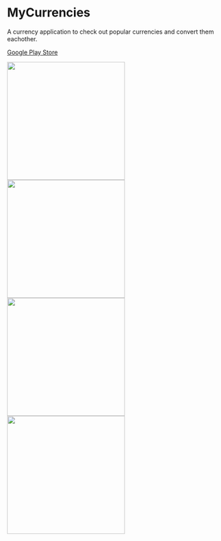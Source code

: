 
# MyCurrencies

A currency application to check out popular currencies and convert them eachother.

<a href="https://play.google.com/store/apps/details?id=mustafaozhan.github.com.mycurrencies">Google Play Store</a>

<img src="https://s19.postimg.org/h953qkhxf/Screenshot_20171013-133429.png" width="275px" /> <img src="https://s19.postimg.org/e2ak6yscj/Screenshot_20171013-133436.png" width="275px" /> <img src="https://s19.postimg.org/ymfe5gftf/Screenshot_20171013-133513.png" width="275px" /> <img src="https://s19.postimg.org/5k142n19f/Screenshot_20171013-133517.png" width="275px" /> 






